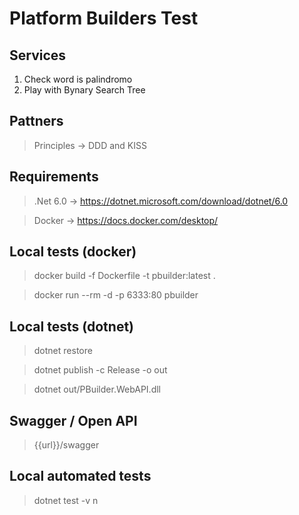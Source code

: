 # Platform Builders Test

## Services
1. Check word is palindromo
2. Play with Bynary Search Tree

## Pattners
> Principles -> DDD and KISS

## Requirements

> .Net 6.0 -> https://dotnet.microsoft.com/download/dotnet/6.0

> Docker -> https://docs.docker.com/desktop/

## Local tests (docker)

> docker build -f Dockerfile -t pbuilder:latest .

> docker run --rm -d -p 6333:80 pbuilder

## Local tests (dotnet)

> dotnet restore

> dotnet publish -c Release -o out

> dotnet out/PBuilder.WebAPI.dll

## Swagger / Open API

> {{url}}/swagger

## Local automated tests

> dotnet test -v n
